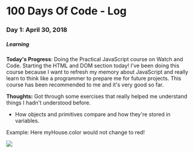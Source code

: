 # 100 Days Of Code - Log

### Day 1: April 30, 2018
##### Learning

**Today's Progress**: Doing the Practical JavaScript course on Watch and Code. Starting the HTML and DOM section today! I've been doing this course because I want to refresh my memory about JavaScript and really learn to think like a programmer to prepare me for future projects. This course has been recommended to me and it's very good so far. 

**Thoughts:** Got through some exercises that really helped me understand things I hadn't understood before. 
- How objects and primitives compare and how they're stored in variables.

Example: Here myHouse.color would not change to red!

![](https://s18.postimg.cc/swolz2qs9/think-like-a-computer.png)
